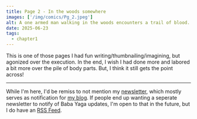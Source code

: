 ```yaml
---
title: Page 2 - In the woods somewhere
images: ['/img/comics/Pg_2.jpeg']
alt: A one armed man walking in the woods encounters a trail of blood. He follows it to discover a clearing of dismembered bodies, some of them not appearing to be fully human as they have claws and purple/blue skin.
date: 2025-06-23
tags:
  - chapter1
---
```

This is one of those pages I had fun writing/thumbnailing/imagining, but agonized over the execution. In the end, I wish I had done more and labored a bit more over the pile of body parts. But, I think it still gets the point across!

---

While I'm here, I'd be remiss to not mention my [newsletter](https://thisiskatedee.beehiiv.com/), which mostly serves as notification for [my blog](https://www.katedee.com/blog). If people end up wanting a seperate newsletter to notify of Baba Yaga updates, I'm open to that in the future, but I do have an [RSS Feed](https://www.babayagacomic.com/feed.xml).